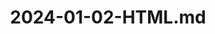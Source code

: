 ---
layout: post
title: 2024-01-02-HTML.md
categories: [HTML]
description: 
keywords: HTML.md
mermaid: false
sequence: false
flow: false
mathjax: false
mindmap: false
mindmap2: false
---